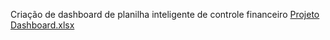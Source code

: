 Criação de dashboard de planilha inteligente de controle financeiro [Projeto Dashboard.xlsx](https://github.com/user-attachments/files/18283893/Projeto.Dashboard.xlsx)
